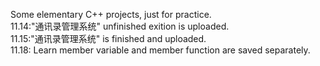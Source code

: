 Some elementary C++ projects, just for practice.  
11.14:"通讯录管理系统" unfinished exition is uploaded.  
11.15:"通讯录管理系统" is finished and uploaded.  
11.18: Learn member variable and member function are saved separately.
